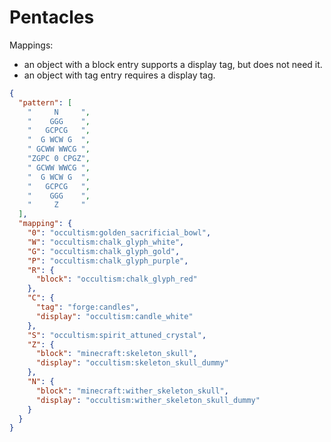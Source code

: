 # Pentacles

Mappings:

- an object with a block entry supports a display tag, but does not need it.
- an object with tag entry requires a display tag.

```json
{
  "pattern": [
    "     N     ",
    "    GGG    ",
    "   GCPCG   ",
    "  G WCW G  ",
    " GCWW WWCG ",
    "ZGPC 0 CPGZ",
    " GCWW WWCG ",
    "  G WCW G  ",
    "   GCPCG   ",
    "    GGG    ",
    "     Z     "
  ],
  "mapping": {
    "0": "occultism:golden_sacrificial_bowl",
    "W": "occultism:chalk_glyph_white",
    "G": "occultism:chalk_glyph_gold",
    "P": "occultism:chalk_glyph_purple",
    "R": {
      "block": "occultism:chalk_glyph_red"
    },
    "C": {
      "tag": "forge:candles",
      "display": "occultism:candle_white"
    },
    "S": "occultism:spirit_attuned_crystal",
    "Z": {
      "block": "minecraft:skeleton_skull",
      "display": "occultism:skeleton_skull_dummy"
    },
    "N": {
      "block": "minecraft:wither_skeleton_skull",
      "display": "occultism:wither_skeleton_skull_dummy"
    }
  }
}
```